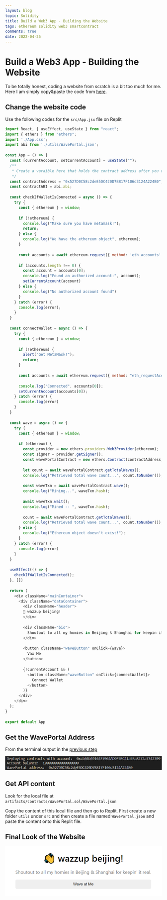 ```yaml
---
layout: blog
topic: Solidity
title: Build a Web3 App - Building the Website
tags: ethereum solidity web3 smartcontract
comments: true
date: 2022-04-25
---
```


# Build a Web3 App - Building the Website

To be totally honest, coding a website from scratch is a bit too much for me. Here I am simply copy&paste the code from [here](https://gist.github.com/adilanchian/71890bf4fcd8f78e94c77cf694b24659).

## Change the website code

Use the following codes for the  `src/App.jsx` file on Replit

```js
import React, { useEffect, useState } from "react";
import { ethers } from "ethers";
import './App.css';
import abi from './utils/WavePortal.json';

const App = () => {
  const [currentAccount, setCurrentAccount] = useState("");
  /**
   * Create a varaible here that holds the contract address after you deploy!
   */
  const contractAddress = "0x527D0C58c2deE5DC420D7B817F106d3124A224B0";
  const contractABI = abi.abi;

  const checkIfWalletIsConnected = async () => {
    try {
      const { ethereum } = window;

      if (!ethereum) {
        console.log("Make sure you have metamask!");
        return;
      } else {
        console.log("We have the ethereum object", ethereum);
      }

      const accounts = await ethereum.request({ method: 'eth_accounts' });

      if (accounts.length !== 0) {
        const account = accounts[0];
        console.log("Found an authorized account:", account);
        setCurrentAccount(account)
      } else {
        console.log("No authorized account found")
      }
    } catch (error) {
      console.log(error);
    }
  }

  const connectWallet = async () => {
    try {
      const { ethereum } = window;

      if (!ethereum) {
        alert("Get MetaMask!");
        return;
      }

      const accounts = await ethereum.request({ method: "eth_requestAccounts" });

      console.log("Connected", accounts[0]);
      setCurrentAccount(accounts[0]);
    } catch (error) {
      console.log(error)
    }
  }

  const wave = async () => {
    try {
      const { ethereum } = window;

      if (ethereum) {
        const provider = new ethers.providers.Web3Provider(ethereum);
        const signer = provider.getSigner();
        const wavePortalContract = new ethers.Contract(contractAddress, contractABI, signer);

        let count = await wavePortalContract.getTotalWaves();
        console.log("Retrieved total wave count...", count.toNumber());

        const waveTxn = await wavePortalContract.wave();
        console.log("Mining...", waveTxn.hash);

        await waveTxn.wait();
        console.log("Mined -- ", waveTxn.hash);

        count = await wavePortalContract.getTotalWaves();
        console.log("Retrieved total wave count...", count.toNumber());
      } else {
        console.log("Ethereum object doesn't exist!");
      }
    } catch (error) {
      console.log(error)
    }
  }

  useEffect(() => {
    checkIfWalletIsConnected();
  }, [])

  return (
    <div className="mainContainer">
      <div className="dataContainer">
        <div className="header">
        👋 wazzup beijing!
        </div>

        <div className="bio">
          Shoutout to all my homies in Beijing & Shanghai for keepin it real.
        </div>

        <button className="waveButton" onClick={wave}>
          Vax Me
        </button>

        {!currentAccount && (
          <button className="waveButton" onClick={connectWallet}>
            Connect Wallet
          </button>
        )}
      </div>
    </div>
  );
}

export default App
```

## Get the WavePortal Address

From the terminal output in the [previous step](https://dianzzzz.github.io/code/Solidity/Web3-App-+-Ethereum-Smart-Contracts-p2.html)

![smart-contract-4](/assets/smart-contract-4.PNG)

## Get API content

Look for the local file at `artifacts/contracts/WavePortal.sol/WavePortal.json`

Copy the content of this local file and then go to Replit. First create a new folder `utils` under `src` and then create a file named  `WavePortal.json` and paste the content onto this Replit file.

## Final Look of the Website
![smart-contract-6](/assets/smart-contract-6.PNG)
